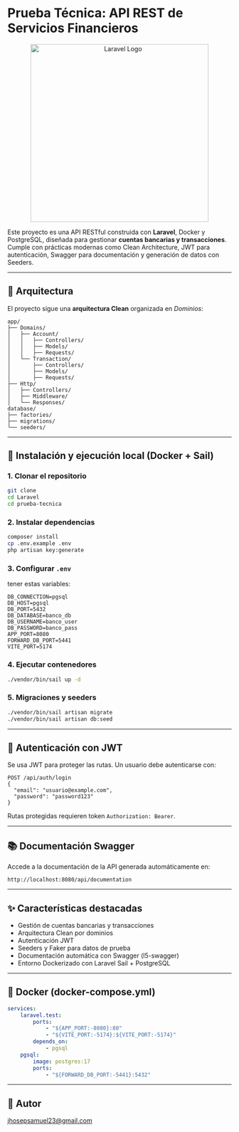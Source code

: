 # Prueba Técnica: API REST de Servicios Financieros

<p align="center"><a href="https://laravel.com" target="_blank"><img src="https://raw.githubusercontent.com/laravel/art/master/logo-lockup/5%20SVG/2%20CMYK/1%20Full%20Color/laravel-logolockup-cmyk-red.svg" width="400" alt="Laravel Logo"></a></p>

Este proyecto es una API RESTful construida con **Laravel**, Docker y PostgreSQL, diseñada para gestionar **cuentas bancarias y transacciones**. Cumple con prácticas modernas como Clean Architecture, JWT para autenticación, Swagger para documentación y generación de datos con Seeders.

---

## 📐 Arquitectura

El proyecto sigue una **arquitectura Clean** organizada en _Dominios_:

```
app/
├── Domains/
│   ├── Account/
│   │   ├── Controllers/
│   │   ├── Models/
│   │   ├── Requests/
│   └── Transaction/
│       ├── Controllers/
│       ├── Models/
│       ├── Requests/
├── Http/
│   ├── Controllers/
│   ├── Middleware/
│   └── Responses/
database/
├── factories/
├── migrations/
└── seeders/
```

---

## 🚀 Instalación y ejecución local (Docker + Sail)

### 1. Clonar el repositorio

```bash
git clone
cd Laravel
cd prueba-tecnica
```

### 2. Instalar dependencias

```bash
composer install
cp .env.example .env
php artisan key:generate
```

### 3. Configurar `.env`

tener estas variables:

```env
DB_CONNECTION=pgsql
DB_HOST=pgsql
DB_PORT=5432
DB_DATABASE=banco_db
DB_USERNAME=banco_user
DB_PASSWORD=banco_pass
APP_PORT=8080
FORWARD_DB_PORT=5441
VITE_PORT=5174
```

### 4. Ejecutar contenedores

```bash
./vendor/bin/sail up -d
```

### 5. Migraciones y seeders

```bash
./vendor/bin/sail artisan migrate
./vendor/bin/sail artisan db:seed
```

---

## 🔐 Autenticación con JWT

Se usa JWT para proteger las rutas. Un usuario debe autenticarse con:

```
POST /api/auth/login
{
  "email": "usuario@example.com",
  "password": "password123"
}
```

Rutas protegidas requieren token `Authorization: Bearer`.

---

## 📚 Documentación Swagger

Accede a la documentación de la API generada automáticamente en:

```
http://localhost:8080/api/documentation
```

---

## ✨ Características destacadas

-   Gestión de cuentas bancarias y transacciones
-   Arquitectura Clean por dominios
-   Autenticación JWT
-   Seeders y Faker para datos de prueba
-   Documentación automática con Swagger (l5-swagger)
-   Entorno Dockerizado con Laravel Sail + PostgreSQL

---

## 🐳 Docker (docker-compose.yml)

```yaml
services:
    laravel.test:
        ports:
            - "${APP_PORT:-8080}:80"
            - "${VITE_PORT:-5174}:${VITE_PORT:-5174}"
        depends_on:
            - pgsql
    pgsql:
        image: postgres:17
        ports:
            - "${FORWARD_DB_PORT:-5441}:5432"
```

---

## 👤 Autor

jhosepsamuel23@gmail.com
